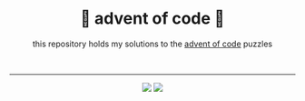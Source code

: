 <div align="center">

# :christmas_tree: advent of code :christmas_tree:

this repository holds my solutions to the [advent of code](https://adventofcode.com) puzzles

<br><hr>

[![](https://img.shields.io/badge/neko250-333333.svg?style=for-the-badge)](https://neko250.github.io) [![](https://img.shields.io/badge/jazzy_code_🎶🎷-333333.svg?style=for-the-badge)](https://www.youtube.com/watch?v=fAi7IeJG-6Y)

</div>
